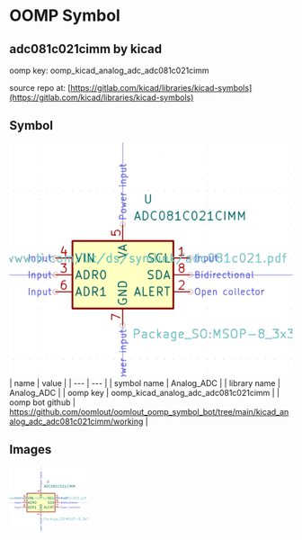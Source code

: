 # OOMP Symbol  
## adc081c021cimm  by kicad  
  
oomp key: oomp_kicad_analog_adc_adc081c021cimm  
  
source repo at: [https://gitlab.com/kicad/libraries/kicad-symbols](https://gitlab.com/kicad/libraries/kicad-symbols)  
## Symbol  
  
[![working.png](working_600.png)](working.png)  
| name | value | 
| --- | --- | 
| symbol name | Analog_ADC | 
| library name | Analog_ADC | 
| oomp key | oomp_kicad_analog_adc_adc081c021cimm | 
| oomp bot github | https://github.com/oomlout/oomlout_oomp_symbol_bot/tree/main/kicad_analog_adc_adc081c021cimm/working | 
## Images  
  
[![working.png](working_140.png)](working.png)  
